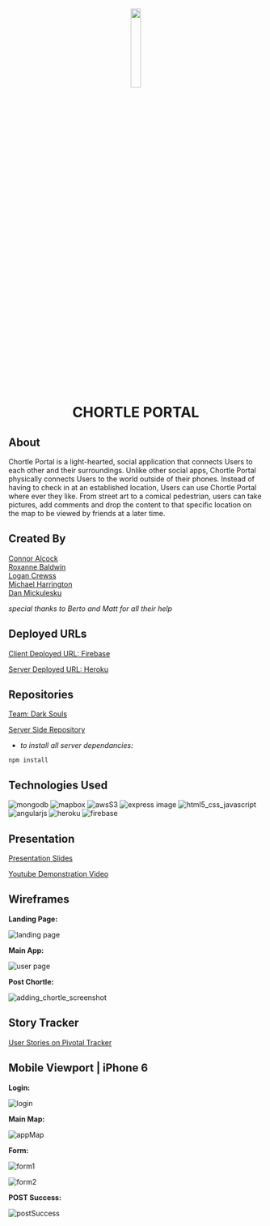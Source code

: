 <h1 align="center">
  <img src="assets/ChortlePortal-logo.png" width= 20% height= 20%></img>
  <br>  
  CHORTLE PORTAL
</h1>

## About
Chortle Portal is a light-hearted, social application that connects Users to each other and their surroundings. Unlike other social apps, Chortle Portal physically connects Users to the world outside of their phones. Instead of having to check in at an established location, Users can use Chortle Portal where ever they like. From street art to a comical pedestrian, users can take pictures, add comments and drop the content to that specific location on the map to be viewed by friends at a later time.

## Created By

[Connor Alcock](https://github.com/connoralcock87)<br>
[Roxanne Baldwin](https://github.com/RoxMBaldwin)<br>
[Logan Crewss](https://github.com/lcrewss)<br>
[Michael Harrington](https://github.com/mike85h)<br>
[Dan Mickulesku](https://github.com/DMickulesku)

*special thanks to Berto and Matt for all their help*

## Deployed URLs
[Client Deployed URL: Firebase](https://chortle-portal.firebaseapp.com/main.html)

[Server Deployed URL: Heroku](https://salty-mountain-21631.herokuapp.com/)

## Repositories

[Team: Dark Souls](https://github.com/DarkSoulsMongo)

[Server Side Repository](https://github.com/DarkSoulsMongo/ChortlePortal-server)

 -  *to install all server dependancies:*
```
npm install
```

## Technologies Used
![mongodb](https://user-images.githubusercontent.com/26422332/30713608-0e77e44a-9ecd-11e7-9935-64fcdc70a049.png)
![mapbox](https://user-images.githubusercontent.com/26422332/30713609-0e787c34-9ecd-11e7-9d17-1688acbb42a2.png)
![awsS3](http://i1.wp.com/www.ashtricks.com/wp-content/uploads/2016/12/s3.png?resize=200%2C200)
![express image](http://cdn.ttgtmedia.com/rms/LeMagIT/images/nodejs-logo.png)
![html5_css_javascript](https://user-images.githubusercontent.com/26422332/30752961-29034fd0-9f7b-11e7-83dd-6396bd28f23b.png)
![angularjs](https://cdn.auth0.com/blog/angular2-series/angular2-logo.png)
![heroku](http://www.visualdiff.com/img/heroku-logo.png)
![firebase](https://developers.google.com/_static/dd8e8dc523/images/firebase/logo.png?hl=es)


## Presentation

[Presentation Slides](https://prezi.com/d-5dlokhfmvb/chortle-portal/)

[Youtube Demonstration Video](https://www.youtube.com/watch?v=Yn5Do6cTrAI&feature=youtu.be)

## Wireframes

**Landing Page:**

![landing page](https://user-images.githubusercontent.com/26422332/30708638-d185fb54-9ebc-11e7-872a-ab4c76642ec1.png)

**Main App:**

![user page](https://user-images.githubusercontent.com/26422332/30708639-d5f383be-9ebc-11e7-9dee-b82cf6007769.png)

**Post Chortle:**

![adding_chortle_screenshot](https://user-images.githubusercontent.com/26422332/30708420-1c5e67d4-9ebc-11e7-89b3-2a3a910611c7.png)

## Story Tracker
[User Stories on Pivotal Tracker](https://www.pivotaltracker.com/n/projects/2110435#)

## Mobile Viewport | iPhone 6
**Login:**

![login](assets/login.png)


**Main Map:**

![appMap](assets/application.png)

**Form:**

![form1](assets/upload1.png)


![form2](assets/upload2.png)


**POST Success:**

![postSuccess](assets/POST-success.png)
